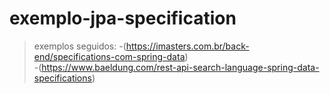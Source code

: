 # exemplo-jpa-specification

> exemplos seguidos:
        -(https://imasters.com.br/back-end/specifications-com-spring-data)        
        -(https://www.baeldung.com/rest-api-search-language-spring-data-specifications)
